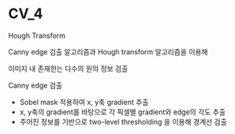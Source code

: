 # CV_4
Hough Transform

Canny edge 검출 알고리즘과 Hough transform 알고리즘을 이용해

이미지 내 존재한는 다수의 원의 정보 검출

Canny edge 검출
- Sobel mask 적용하여 x, y축 gradient 추출
- x, y축의 gradient를 바탕으로 각 픽셀별 gradient와 edge의 각도 추출
- 주어진 정보를 기반으로 two-level thresholding 을 이용해 경계선 검출
